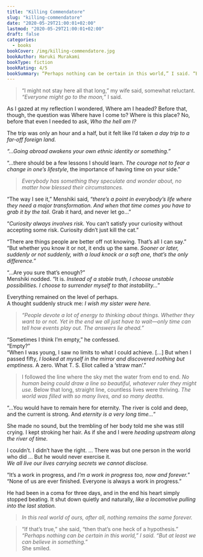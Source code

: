 ```yaml
---
title: "Killing Commendatore"
slug: "killing-commendatore"
date: "2020-05-29T21:00:01+02:00"
lastmod: "2020-05-29T21:00:01+02:00"
draft: false
categories:
  - books
bookCover: /img/killing-commendatore.jpg
bookAuthor: Haruki Murakami
bookType: fiction
bookRating: 4/5
bookSummary: “Perhaps nothing can be certain in this world,” I said. “But at least we can believe in something.”
---
```


> “I might not stay here all that long,” my wife said, somewhat reluctant.\
> _“Everyone might go to the moon,”_ I said.

As I gazed at my reflection I wondered, Where am I headed? Before that, though, the question was Where have I come to? Where is this place? No, before that even I needed to ask, _Who the hell am I?_

The trip was only an hour and a half, but it felt like I’d taken _a day trip to a far-off foreign land._

_“…Going abroad awakens your own ethnic identity or something.”_

“…there should be a few lessons I should learn. _The courage not to fear a change in one’s lifestyle_, the importance of having time on your side.”

> _Everybody has something they speculate and wonder about, no matter how blessed their circumstances._

“The way I see it,” Menshiki said, “_there’s a point in everybody’s life where they need a major transformation. And when that time comes you have to grab it by the tail._ Grab it hard, and never let go…”

“_Curiosity always involves risk._ You can’t satisfy your curiosity without accepting some risk. Curiosity didn’t just kill the cat.”

“There are things people are better off not knowing. That’s all I can say.”\
“But whether you know it or not, it ends up the same. _Sooner or later, suddenly or not suddenly, with a loud knock or a soft one, that’s the only difference._”

“…Are you sure that’s enough?”\
Menshiki nodded. “It is. _Instead of a stable truth, I choose unstable possibilities. I choose to surrender myself to that instability…_”

Everything remained on the level of perhaps.\
A thought suddenly struck me: _I wish my sister were here._

> _“People devote a lot of energy to thinking about things. Whether they want to or not. Yet in the end we all just have to wait—only time can tell how events play out. The answers lie ahead.”_

“Sometimes I think I’m empty,” he confessed.\
“Empty?”\
“When I was young, I saw no limits to what I could achieve. […] But when I passed fifty, _I looked at myself in the mirror and discovered nothing but emptiness._ A zero. What T. S. Eliot called a ‘straw man’.”

> I followed the line where the sky met the water from end to end. _No human being could draw a line so beautiful, whatever ruler they might use._ Below that long, straight line, countless lives were thriving. _The world was filled with so many lives, and so many deaths._

“…You would have to remain here for eternity. The river is cold and deep, and the current is strong. And _eternity is a very long time…_”

She made no sound, but the trembling of her body told me she was still crying. I kept stroking her hair. As if she and I were _heading upstream along the river of time._

I couldn’t. I didn’t have the right. … There was but one person in the world who did … But he would never exercise it.\
_We all live our lives carrying secrets we cannot disclose._

“It’s a work in progress, and _I’m a work in progress too, now and forever._”\
“None of us are ever finished. Everyone is always a work in progress.”

He had been in a coma for three days, and in the end his heart simply stopped beating. It shut down quietly and naturally, _like a locomotive pulling into the last station._

> _In this real world of ours, after all, nothing remains the same forever._

> “If that’s true,” she said, “then that’s one heck of a hypothesis.”\
> _“Perhaps nothing can be certain in this world,” I said. “But at least we can believe in something.”_ \
> She smiled.